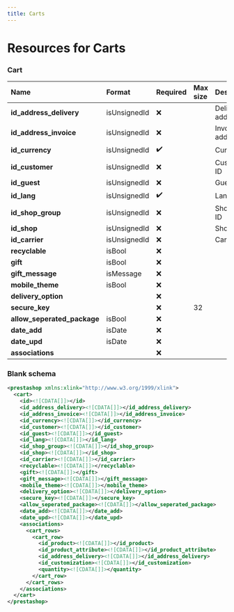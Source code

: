 ```yaml
---
title: Carts
---
```


# Resources for Carts

### Cart

|            Name             |    Format    | Required | Max size |     Description     |
| :-------------------------- | :----------- | :------- | :------- | :------------------ |
| **id_address_delivery**     | isUnsignedId | ❌        |          | Delivery address ID |
| **id_address_invoice**      | isUnsignedId | ❌        |          | Invoice address ID  |
| **id_currency**             | isUnsignedId | ✔️       |          | Currency ID         |
| **id_customer**             | isUnsignedId | ❌        |          | Customer ID         |
| **id_guest**                | isUnsignedId | ❌        |          | Guest ID            |
| **id_lang**                 | isUnsignedId | ✔️       |          | Lang ID             |
| **id_shop_group**           | isUnsignedId | ❌        |          | Shop group ID       |
| **id_shop**                 | isUnsignedId | ❌        |          | Shop ID             |
| **id_carrier**              | isUnsignedId | ❌        |          | Carrier ID          |
| **recyclable**              | isBool       | ❌        |          |                     |
| **gift**                    | isBool       | ❌        |          |                     |
| **gift_message**            | isMessage    | ❌        |          |                     |
| **mobile_theme**            | isBool       | ❌        |          |                     |
| **delivery_option**         |              | ❌        |          |                     |
| **secure_key**              |              | ❌        | 32       |                     |
| **allow_seperated_package** | isBool       | ❌        |          |                     |
| **date_add**                | isDate       | ❌        |          |                     |
| **date_upd**                | isDate       | ❌        |          |                     |
| **associations**            |              | ❌        |          |                     |


### Blank schema

```xml
<prestashop xmlns:xlink="http://www.w3.org/1999/xlink">
  <cart>
    <id><![CDATA[]]></id>
    <id_address_delivery><![CDATA[]]></id_address_delivery>
    <id_address_invoice><![CDATA[]]></id_address_invoice>
    <id_currency><![CDATA[]]></id_currency>
    <id_customer><![CDATA[]]></id_customer>
    <id_guest><![CDATA[]]></id_guest>
    <id_lang><![CDATA[]]></id_lang>
    <id_shop_group><![CDATA[]]></id_shop_group>
    <id_shop><![CDATA[]]></id_shop>
    <id_carrier><![CDATA[]]></id_carrier>
    <recyclable><![CDATA[]]></recyclable>
    <gift><![CDATA[]]></gift>
    <gift_message><![CDATA[]]></gift_message>
    <mobile_theme><![CDATA[]]></mobile_theme>
    <delivery_option><![CDATA[]]></delivery_option>
    <secure_key><![CDATA[]]></secure_key>
    <allow_seperated_package><![CDATA[]]></allow_seperated_package>
    <date_add><![CDATA[]]></date_add>
    <date_upd><![CDATA[]]></date_upd>
    <associations>
      <cart_rows>
        <cart_row>
          <id_product><![CDATA[]]></id_product>
          <id_product_attribute><![CDATA[]]></id_product_attribute>
          <id_address_delivery><![CDATA[]]></id_address_delivery>
          <id_customization><![CDATA[]]></id_customization>
          <quantity><![CDATA[]]></quantity>
        </cart_row>
      </cart_rows>
    </associations>
  </cart>
</prestashop>
```

